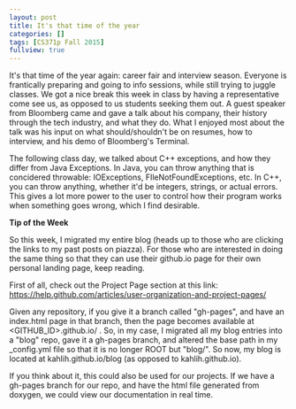 ```yaml
---
layout: post
title: It's that time of the year
categories: []
tags: [CS371p Fall 2015]
fullview: true
---
```


It's that time of the year again: career fair and interview season. Everyone is frantically preparing and going to info sessions, while still trying to juggle classes. We got a nice break this week in class by having a representative come see us, as opposed to us students seeking them out. A guest speaker from Bloomberg came and gave a talk about his company, their history through the tech industry, and what they do. What I enjoyed most about the talk was his input on what should/shouldn't be on resumes, how to interview, and his demo of Bloomberg's Terminal.

The following class day, we talked about C++ exceptions, and how they differ from Java Exceptions. In Java, you can throw anything that is concidered throwable: IOExceptions, FIleNotFoundExceptions, etc. In C++, you can throw anything, whether it'd be integers, strings, or actual errors. This gives a lot more power to the user to control how their program works when something goes wrong, which I find desirable. 


**Tip of the Week**

So this week, I migrated my entire blog (heads up to those who are clicking the links to my past posts on piazza). For those who are interested in doing the same thing so that they can use their github.io page for their own personal landing page, keep reading.

First of all, check out the Project Page section at this link: https://help.github.com/articles/user-organization-and-project-pages/

Given any repository, if you give it a branch called "gh-pages", and have an index.html page in that branch, then the page becomes available at <GITHUB_ID>.github.io/<REPO> . So, in my case, I migrated all my blog entries into a "blog" repo, gave it a gh-pages branch, and altered the base path in my _config.yml file so that it is no longer ROOT but "blog/". So now, my blog is located at kahlih.github.io/blog (as opposed to kahlih.github.io). 

If you think about it, this could also be used for our projects. If we have a gh-pages branch for our repo, and have the html file generated from doxygen, we could view our documentation in real time. 
